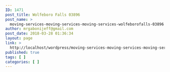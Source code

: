 ```yaml
---
ID: 1471
post_title: Wolfeboro Falls 03896
post_name: >
  moving-services-moving-services-moving-services-wolfeborofalls-03896
author: mrgabonijeff@gmail.com
post_date: 2018-03-28 01:36:34
layout: page
link: >
  http://localhost/wordpress/moving-services-moving-services-moving-services-wolfeborofalls-03896/
published: true
tags: [ ]
categories: [ ]
---
```

